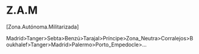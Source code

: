# Z.A.M
[Zona.Autónoma.Militarizada]

Madrid>Tanger>Sebta>Benzú>Tarajal>Príncipe>Zona_Neutra>Corralejos>Boukhalef>Tanger>Madrid>Palermo>Porto_Empedocle>...
